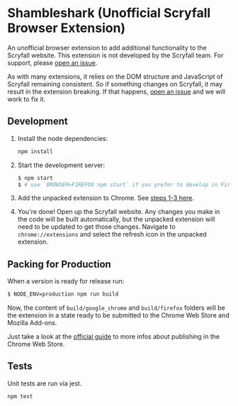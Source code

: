 # Shambleshark (Unofficial Scryfall Browser Extension)

An unofficial browser extension to add additional functionality to the Scryfall website. This extension is not developed by the Scryfall team. For support, please [open an issue](https://github.com/crookedneighbor/shambleshark/issues).

As with many extensions, it relies on the DOM structure and JavaScript of Scryfall remaining consistent. So if something changes on Scryfall, it may result in the extension breaking. If that happens, [open an issue](https://github.com/crookedneighbor/shambleshark/issues) and we will work to fix it.

## Development

1. Install the node dependencies:

   ```sh
   npm install
   ```

1. Start the development server:

   ```sh
   $ npm start
   $ # use `BROWSER=FIREFOX npm start` if you prefer to develop in Firefox
   ```

1. Add the unpacked extension to Chrome. See [steps 1-3 here](https://developer.chrome.com/extensions/getstarted#manifest).

1. You're done! Open up the Scryfall website. Any changes you make in the code will be built automatically, but the unpacked extension will need to be updated to get those changes. Navigate to `chrome://extensions` and select the refresh icon in the unpacked extension.

## Packing for Production

When a version is ready for release run:

```sh
$ NODE_ENV=production npm run build
```

Now, the content of `build/google_chrome` and `build/firefox` folders will be the extension in a state ready to be submitted to the Chrome Web Store and Mozilla Add-ons.

Just take a look at the [official guide](https://developer.chrome.com/webstore/publish) to more infos about publishing in the Chrome Web Store.

## Tests

Unit tests are run via jest.

```
npm test
```
